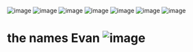 ![image](https://64.media.tumblr.com/9fd6fa9b82ad2cc129eb0b0ec28cc70d/81462f445de850bf-fe/s75x75_c1/04b0f0da3261d3ca67204c2538d5c408bd2b83a1.gifv)
![image](https://64.media.tumblr.com/71ba890e52cf8b0d06fb0f474679b8fe/f6eb5b38cf345974-ba/s500x750/12902368e3cb6bd47f9e85448dd92b04198b7b25.pnj)
![image](https://64.media.tumblr.com/519d731074fcdc98cb338045f1e8429a/0d0c4951b4686fdf-09/s400x600/c5a6a7ad4e7beed977538380cc047151e381ec73.gifv)
![image](https://64.media.tumblr.com/659fe10f2ff4731e987f1d365d26cea6/d3abb1e6c0491228-ad/s100x200/e3f33652b7c95c465b5428157e6ec8b9b96ca6d9.gifv)
![image](https://64.media.tumblr.com/26fc5797e80216270af899d405c007e2/d3abb1e6c0491228-c5/s100x200/5a75cabfbdf514d2b5a31f98ff8253afda12dc24.gifv)
![image](https://images-wixmp-ed30a86b8c4ca887773594c2.wixmp.com/f/69578047-4011-4959-859e-e5b20556ff60/d5k1twy-14d95aaf-f25a-4c6f-a80e-85695545cb12.gif?token=eyJ0eXAiOiJKV1QiLCJhbGciOiJIUzI1NiJ9.eyJzdWIiOiJ1cm46YXBwOjdlMGQxODg5ODIyNjQzNzNhNWYwZDQxNWVhMGQyNmUwIiwiaXNzIjoidXJuOmFwcDo3ZTBkMTg4OTgyMjY0MzczYTVmMGQ0MTVlYTBkMjZlMCIsIm9iaiI6W1t7InBhdGgiOiJcL2ZcLzY5NTc4MDQ3LTQwMTEtNDk1OS04NTllLWU1YjIwNTU2ZmY2MFwvZDVrMXR3eS0xNGQ5NWFhZi1mMjVhLTRjNmYtYTgwZS04NTY5NTU0NWNiMTIuZ2lmIn1dXSwiYXVkIjpbInVybjpzZXJ2aWNlOmZpbGUuZG93bmxvYWQiXX0.ezzdnBAG2f_AQZZ53zqw19Y56Tlz9M-LblrtvyZZ120)
![image](https://images-wixmp-ed30a86b8c4ca887773594c2.wixmp.com/f/5b5712f7-803b-4b98-ba97-749f1a107087/d9gmj9q-015785e8-5ee3-44bb-822a-bd80877608a5.gif?token=eyJ0eXAiOiJKV1QiLCJhbGciOiJIUzI1NiJ9.eyJzdWIiOiJ1cm46YXBwOjdlMGQxODg5ODIyNjQzNzNhNWYwZDQxNWVhMGQyNmUwIiwiaXNzIjoidXJuOmFwcDo3ZTBkMTg4OTgyMjY0MzczYTVmMGQ0MTVlYTBkMjZlMCIsIm9iaiI6W1t7InBhdGgiOiJcL2ZcLzViNTcxMmY3LTgwM2ItNGI5OC1iYTk3LTc0OWYxYTEwNzA4N1wvZDlnbWo5cS0wMTU3ODVlOC01ZWUzLTQ0YmItODIyYS1iZDgwODc3NjA4YTUuZ2lmIn1dXSwiYXVkIjpbInVybjpzZXJ2aWNlOmZpbGUuZG93bmxvYWQiXX0.G_nck13WTuNngyWzjH3nLrRy5-nRUCvwDI9HdowrLQY)

# the names Evan ![image](https://images-wixmp-ed30a86b8c4ca887773594c2.wixmp.com/f/7dffb966-dd9b-43d3-851e-9f6c0150cb08/d34dwh4-04289250-8f4b-4cbc-93c0-0ca884834cf1.png?token=eyJ0eXAiOiJKV1QiLCJhbGciOiJIUzI1NiJ9.eyJzdWIiOiJ1cm46YXBwOjdlMGQxODg5ODIyNjQzNzNhNWYwZDQxNWVhMGQyNmUwIiwiaXNzIjoidXJuOmFwcDo3ZTBkMTg4OTgyMjY0MzczYTVmMGQ0MTVlYTBkMjZlMCIsIm9iaiI6W1t7InBhdGgiOiJcL2ZcLzdkZmZiOTY2LWRkOWItNDNkMy04NTFlLTlmNmMwMTUwY2IwOFwvZDM0ZHdoNC0wNDI4OTI1MC04ZjRiLTRjYmMtOTNjMC0wY2E4ODQ4MzRjZjEucG5nIn1dXSwiYXVkIjpbInVybjpzZXJ2aWNlOmZpbGUuZG93bmxvYWQiXX0.L7OQukPDZuOw9mHGWhvTjkGSknVCXm6bG3SxQfAMyyc)







